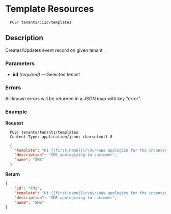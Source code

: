 # Template Resources

```
  POST tenants/:iid/templates
```

## Description

Creates/Updates event record on given tenant


### Parameters

- **iid** _(required)_ — Selected tenant


### Errors

All known errors will be returned in a JSON map with key "error".


### Example


**Request**

```
  POST tenants/tenant1/templates
  Content-Type: application/json; charset=utf-8
```

```json
  {
    "template": "Hi {{first-name}}\r\n\r\nWe apologize for the inconvenience. Please contact us at {{email-address}} at your earliest convenience.\r\n\r\nThank You\r\n",
    "description": "SMS apologizing to customer",
    "name": "SMS"
  }
```

**Return**
```json
{
    "id": "TM1",
    "template": "Hi {{first-name}}\r\n\r\nWe apologize for the inconvenience. Please contact us at {{email-address}} at your earliest convenience.\r\n\r\nThank You\r\n",
    "description": "SMS apologizing to customer",
    "name": "SMS"
}
```
